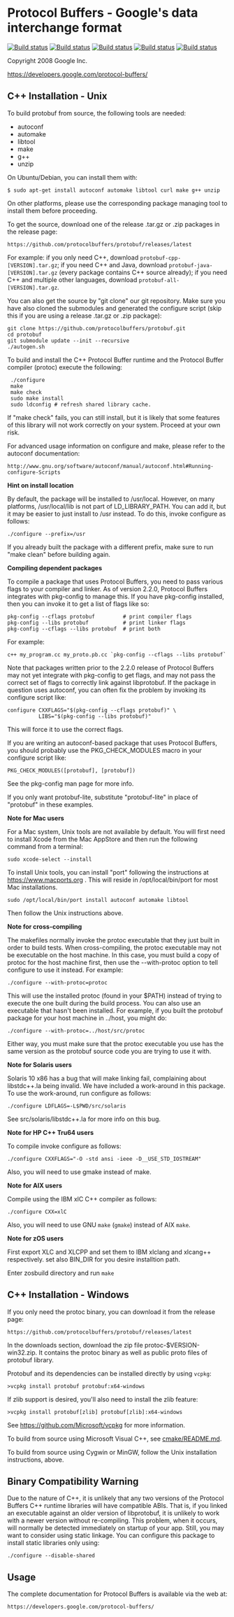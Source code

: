 Protocol Buffers - Google's data interchange format
===================================================

[![Build status](https://storage.googleapis.com/protobuf-kokoro-results/status-badge/linux-cpp_distcheck.png)](https://fusion.corp.google.com/projectanalysis/current/KOKORO/prod:protobuf%2Fgithub%2Fmaster%2Fubuntu%2Fcpp_distcheck%2Fcontinuous) [![Build status](https://storage.googleapis.com/protobuf-kokoro-results/status-badge/linux-bazel.png)](https://fusion.corp.google.com/projectanalysis/current/KOKORO/prod:protobuf%2Fgithub%2Fmaster%2Fubuntu%2Fbazel%2Fcontinuous) [![Build status](https://storage.googleapis.com/protobuf-kokoro-results/status-badge/macos-cpp.png)](https://fusion.corp.google.com/projectanalysis/current/KOKORO/prod:protobuf%2Fgithub%2Fmaster%2Fmacos%2Fcpp%2Fcontinuous) [![Build status](https://storage.googleapis.com/protobuf-kokoro-results/status-badge/macos-cpp_distcheck.png)](https://fusion.corp.google.com/projectanalysis/current/KOKORO/prod:protobuf%2Fgithub%2Fmaster%2Fmacos%2Fcpp_distcheck%2Fcontinuous) [![Build status](https://ci.appveyor.com/api/projects/status/73ctee6ua4w2ruin?svg=true)](https://ci.appveyor.com/project/protobuf/protobuf)

Copyright 2008 Google Inc.

https://developers.google.com/protocol-buffers/

C++ Installation - Unix
-----------------------

To build protobuf from source, the following tools are needed:

  * autoconf
  * automake
  * libtool
  * make
  * g++
  * unzip

On Ubuntu/Debian, you can install them with:

    $ sudo apt-get install autoconf automake libtool curl make g++ unzip

On other platforms, please use the corresponding package managing tool to
install them before proceeding.

To get the source, download one of the release .tar.gz or .zip packages in the
release page:

    https://github.com/protocolbuffers/protobuf/releases/latest

For example: if you only need C++, download `protobuf-cpp-[VERSION].tar.gz`; if
you need C++ and Java, download `protobuf-java-[VERSION].tar.gz` (every package
contains C++ source already); if you need C++ and multiple other languages,
download `protobuf-all-[VERSION].tar.gz`.

You can also get the source by "git clone" our git repository. Make sure you
have also cloned the submodules and generated the configure script (skip this
if you are using a release .tar.gz or .zip package):

    git clone https://github.com/protocolbuffers/protobuf.git
    cd protobuf
    git submodule update --init --recursive
    ./autogen.sh

To build and install the C++ Protocol Buffer runtime and the Protocol
Buffer compiler (protoc) execute the following:


     ./configure
     make
     make check
     sudo make install
     sudo ldconfig # refresh shared library cache.

If "make check" fails, you can still install, but it is likely that
some features of this library will not work correctly on your system.
Proceed at your own risk.

For advanced usage information on configure and make, please refer to the
autoconf documentation:

    http://www.gnu.org/software/autoconf/manual/autoconf.html#Running-configure-Scripts

**Hint on install location**

By default, the package will be installed to /usr/local.  However,
on many platforms, /usr/local/lib is not part of LD_LIBRARY_PATH.
You can add it, but it may be easier to just install to /usr
instead.  To do this, invoke configure as follows:

    ./configure --prefix=/usr

If you already built the package with a different prefix, make sure
to run "make clean" before building again.

**Compiling dependent packages**

To compile a package that uses Protocol Buffers, you need to pass
various flags to your compiler and linker.  As of version 2.2.0,
Protocol Buffers integrates with pkg-config to manage this.  If you
have pkg-config installed, then you can invoke it to get a list of
flags like so:


    pkg-config --cflags protobuf         # print compiler flags
    pkg-config --libs protobuf           # print linker flags
    pkg-config --cflags --libs protobuf  # print both


For example:

    c++ my_program.cc my_proto.pb.cc `pkg-config --cflags --libs protobuf`

Note that packages written prior to the 2.2.0 release of Protocol
Buffers may not yet integrate with pkg-config to get flags, and may
not pass the correct set of flags to correctly link against
libprotobuf.  If the package in question uses autoconf, you can
often fix the problem by invoking its configure script like:


    configure CXXFLAGS="$(pkg-config --cflags protobuf)" \
              LIBS="$(pkg-config --libs protobuf)"

This will force it to use the correct flags.

If you are writing an autoconf-based package that uses Protocol
Buffers, you should probably use the PKG_CHECK_MODULES macro in your
configure script like:

    PKG_CHECK_MODULES([protobuf], [protobuf])

See the pkg-config man page for more info.

If you only want protobuf-lite, substitute "protobuf-lite" in place
of "protobuf" in these examples.

**Note for Mac users**

For a Mac system, Unix tools are not available by default. You will first need
to install Xcode from the Mac AppStore and then run the following command from
a terminal:

    sudo xcode-select --install

To install Unix tools, you can install "port" following the instructions at
https://www.macports.org . This will reside in /opt/local/bin/port for most
Mac installations.

    sudo /opt/local/bin/port install autoconf automake libtool

Then follow the Unix instructions above.

**Note for cross-compiling**

The makefiles normally invoke the protoc executable that they just
built in order to build tests.  When cross-compiling, the protoc
executable may not be executable on the host machine.  In this case,
you must build a copy of protoc for the host machine first, then use
the --with-protoc option to tell configure to use it instead.  For
example:

    ./configure --with-protoc=protoc

This will use the installed protoc (found in your $PATH) instead of
trying to execute the one built during the build process.  You can
also use an executable that hasn't been installed.  For example, if
you built the protobuf package for your host machine in ../host,
you might do:

    ./configure --with-protoc=../host/src/protoc

Either way, you must make sure that the protoc executable you use
has the same version as the protobuf source code you are trying to
use it with.

**Note for Solaris users**

Solaris 10 x86 has a bug that will make linking fail, complaining
about libstdc++.la being invalid.  We have included a work-around
in this package.  To use the work-around, run configure as follows:

    ./configure LDFLAGS=-L$PWD/src/solaris

See src/solaris/libstdc++.la for more info on this bug.

**Note for HP C++ Tru64 users**

To compile invoke configure as follows:

    ./configure CXXFLAGS="-O -std ansi -ieee -D__USE_STD_IOSTREAM"

Also, you will need to use gmake instead of make.

**Note for AIX users**

Compile using the IBM xlC C++ compiler as follows:

    ./configure CXX=xlC

Also, you will need to use GNU `make` (`gmake`) instead of AIX `make`.

**Note for zOS users**

First export XLC and XLCPP and set them to IBM xlclang and xlcang++ respectively. set also BIN_DIR for you desire installtion path.

Enter zosbuild directory and run `make`

C++ Installation - Windows
--------------------------

If you only need the protoc binary, you can download it from the release
page:

    https://github.com/protocolbuffers/protobuf/releases/latest

In the downloads section, download the zip file protoc-$VERSION-win32.zip.
It contains the protoc binary as well as public proto files of protobuf
library.

Protobuf and its dependencies can be installed directly by using `vcpkg`:

    >vcpkg install protobuf protobuf:x64-windows

If zlib support is desired, you'll also need to install the zlib feature:

    >vcpkg install protobuf[zlib] protobuf[zlib]:x64-windows

See https://github.com/Microsoft/vcpkg for more information.

To build from source using Microsoft Visual C++, see [cmake/README.md](../cmake/README.md).

To build from source using Cygwin or MinGW, follow the Unix installation
instructions, above.

Binary Compatibility Warning
----------------------------

Due to the nature of C++, it is unlikely that any two versions of the
Protocol Buffers C++ runtime libraries will have compatible ABIs.
That is, if you linked an executable against an older version of
libprotobuf, it is unlikely to work with a newer version without
re-compiling.  This problem, when it occurs, will normally be detected
immediately on startup of your app.  Still, you may want to consider
using static linkage.  You can configure this package to install
static libraries only using:

    ./configure --disable-shared

Usage
-----

The complete documentation for Protocol Buffers is available via the
web at:

    https://developers.google.com/protocol-buffers/

